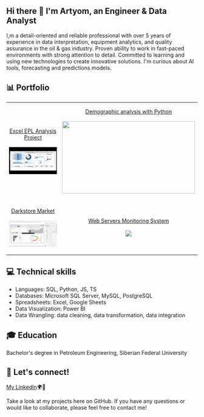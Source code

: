 ## Hi there 👋 I'm Artyom, an Engineer & Data Analyst
I,m a detail-oriented and reliable professional with over 5 years of experience in data interpretation, equipment analytics, and quality assurance in the oil & gas industry. Proven ability to work in fast-paced environments with strong attention to detail. Committed to learning and using new technologies to create innovative solutions. I'm curious about AI tools, forecasting and predictions models.


## 📊 Portfolio

|    |    |
|----------|---------|
| <p align="center">[Excel EPL Analysis Project](https://github.com/artemrudman/Excel_Project_Liverpool) <br><br> <img src="screenshots/DashBoard.gif" width="350"></p>| <p align="center">[Demographic analysis with Python](https://github.com/artemrudman/python_data_analysis) <br><br> <img src="screenshots/python.gif" width="350" height="190"> </p> |
| <p align="center">[Darkstore Market](https://github.com/artemrudman/Darkstore_market) <br><br> <img src="screenshots/2.gif" width="350"></p>| <p align="center">[Web Servers Monitoring System](https://github.com/artemrudman/Webservers_Project/) <br><br> <img src="screenshots/raw_data.gif" width="350"> </p>|

  
## 💻 Technical skills
- Languages: SQL, Python, JS, TS
- Databases: Microsoft SQL Server, MySQL, PostgreSQL
- Spreadsheets: Excel, Google Sheets
- Data Visualization: Power BI
- Data Wrangling: data cleaning, data transformation, data integration

## 🎓 Education
Bachelor's degree in Petroleum Engineering, Siberian Federal University

## 📧 Let's connect!
[My LinkedIn](https://www.linkedin.com/in/artem-rudman/)🌍🚀

Take a look at my projects here on GitHub. If you have any questions or would like to collaborate, please feel free to contact me!
